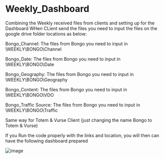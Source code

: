 # Weekly_Dashboard
Combining the Weekly received files from clients and setting up for the Dashboard
WHen CLient send the files you need to input the files on the google drive folder locations as below:

Bongo_Channel: The files from Bongo you need to input in <Google drive root folder>\WEEKLY\BONGO\Channel

Bongo_Date: The files from Bongo you need to input in <Google drive root folder>\WEEKLY\BONGO\Date

Bongo_Geography: The files from Bongo you need to input in <Google drive root folder>\WEEKLY\BONGO\Geography

Bongo_Content: The files from Bongo you need to input in <Google drive root folder>\WEEKLY\BONGO\VDO

Bongo_Traffic Source: The files from Bongo you need to input in <Google drive root folder>\WEEKLY\BONGO\Traffic

Same way for Totem & Vurse Client (just changing the name Bongo to Totem & Vurse)

If you Run the code properly with the links and location, you will then can have the following dashboard prepared

![image]()
